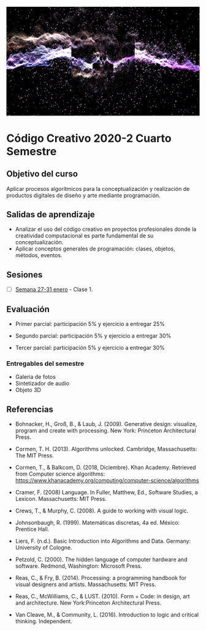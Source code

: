 
![portada](https://github.com/EmilioOcelotl/centro2020-II-3/blob/master/img/noche01.png)

# Código Creativo 2020-2 Cuarto Semestre

## Objetivo del curso 

Aplicar procesos algorítmicos para la conceptualización y realización de productos digitales de diseño y arte mediante programación.

## Salidas de aprendizaje

- Analizar el uso del código creativo en proyectos profesionales donde la creatividad computacional es parte fundamental de su conceptualización.
- Aplicar conceptos generales de programación: clases, objetos, métodos, eventos.

## Sesiones 

- [ ] [Semana 27-31 enero](https://github.com/EmilioOcelotl/centro2020-II-4/tree/master/centro4_200127/README.md) - Clase 1.

## Evaluación

- Primer parcial: participación 5% y ejercicio a entregar 25%

- Segundo parcial: participación 5% y ejercicio a entregar 30%

- Tercer parcial: participación 5% y ejercicio a entregar 30%

### Entregables del semestre

- Galeria de fotos
- Sintetizador de audio
- Objeto 3D

## Referencias 

- Bohnacker, H., Groß, B., & Laub, J. (2009). Generative design: visualize, program and create with processing. New York: Princeton Architectural Press.

- Cormen, T. H. (2013). Algorithms unlocked. Cambridge, Massachusetts: The MIT Press.

- Cormen, T., & Balkcom, D. (2018, Diciembre). Khan Academy. Retrieved from Computer science algorithms: https://www.khanacademy.org/computing/computer-science/algorithms

- Cramer, F. (2008) Language. In Fuller, Matthew, Ed., Software Studies, a Lexicon. Massachusetts: MIT Press. 

- Crews, T., & Murphy, C. (2008). A guide to working with visual logic.

- Johnsonbaugh, R. (1999). Matemáticas discretas, 4a ed. México: Prentice Hall.

- Liers, F. (n.d.). Basic Introduction into Algorithms and Data. Germany: University of Cologne.

- Petzold, C. (2000). The hidden language of computer hardware and software. Redmond, Washington: Microsoft Press.

- Reas, C., & Fry, B. (2014). Processing: a programming handbook for visual designers and artists. Massachusetts: MIT Press.

- Reas, C., McWilliams, C., & LUST. (2010). Form + Code: in design, art and architecture. New York:Princeton Architectural Press.

- Van Cleave, M., & Community, L. (2016). Introduction to logic and critical thinking. Independent.
